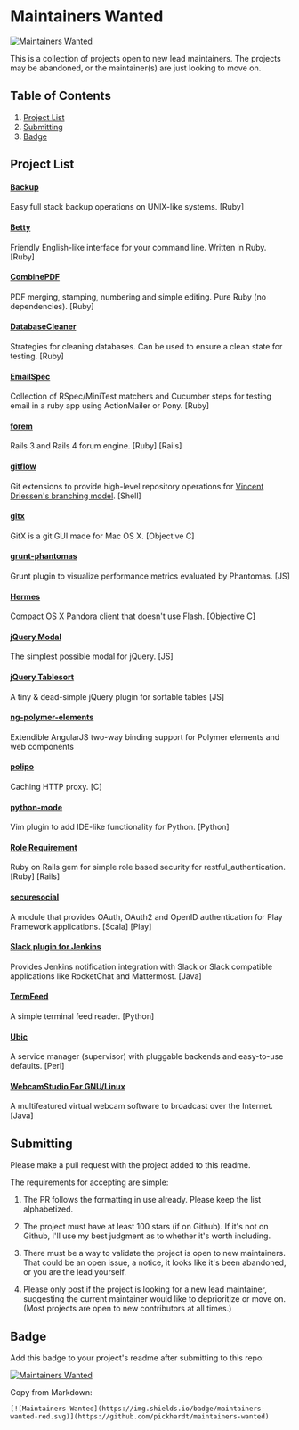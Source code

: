 # Maintainers Wanted

[![Maintainers Wanted](https://img.shields.io/badge/maintainers-wanted-red.svg)](https://github.com/pickhardt/maintainers-wanted)

This is a collection of projects open to new lead maintainers. The projects may be abandoned, or the maintainer(s) are just looking to move on.

## Table of Contents
1. [Project List](#project-list)
2. [Submitting](#submitting)
3. [Badge](#badge)

## Project List

#### [Backup](https://github.com/backup/backup)
Easy full stack backup operations on UNIX-like systems. [Ruby]

#### [Betty](https://github.com/pickhardt/betty)
Friendly English-like interface for your command line. Written in Ruby. [Ruby]

#### [CombinePDF](https://github.com/boazsegev/combine_pdf)
PDF merging, stamping, numbering and simple editing. Pure Ruby (no dependencies). [Ruby]

#### [DatabaseCleaner](https://github.com/DatabaseCleaner/database_cleaner)
Strategies for cleaning databases. Can be used to ensure a clean state for testing. [Ruby]

#### [EmailSpec](https://github.com/email-spec/email-spec/)
Collection of RSpec/MiniTest matchers and Cucumber steps for testing email in a ruby app using ActionMailer or Pony. [Ruby]

#### [forem](https://github.com/rubysherpas/forem)
Rails 3 and Rails 4 forum engine. [Ruby] [Rails]

#### [gitflow](https://github.com/nvie/gitflow)
Git extensions to provide high-level repository operations for [Vincent Driessen's branching model](http://nvie.com/posts/a-successful-git-branching-model/). [Shell]

#### [gitx](https://github.com/pieter/gitx)
GitX is a git GUI made for Mac OS X. [Objective C]

#### [grunt-phantomas](https://github.com/stefanjudis/grunt-phantomas)
Grunt plugin to visualize performance metrics evaluated by Phantomas. [JS]

#### [Hermes](https://github.com/HermesApp/Hermes)
Compact OS X Pandora client that doesn't use Flash. [Objective C]

#### [jQuery Modal](https://github.com/kylefox/jquery-modal)
The simplest possible modal for jQuery. [JS]

#### [jQuery Tablesort](https://github.com/kylefox/jquery-tablesort)
A tiny & dead-simple jQuery plugin for sortable tables [JS]

#### [ng-polymer-elements](https://github.com/GabiAxel/ng-polymer-elements)
Extendible AngularJS two-way binding support for Polymer elements and web components

#### [polipo](https://github.com/jech/polipo)
Caching HTTP proxy. [C]

#### [python-mode](https://github.com/klen/python-mode)
Vim plugin to add IDE-like functionality for Python. [Python]

#### [Role Requirement](https://github.com/timcharper/role_requirement)
Ruby on Rails gem for simple role based security for restful_authentication. [Ruby] [Rails]

#### [securesocial](https://github.com/jaliss/securesocial)
A module that provides OAuth, OAuth2 and OpenID authentication for Play Framework applications. [Scala] [Play]

#### [Slack plugin for Jenkins](https://github.com/jenkinsci/slack-plugin)
Provides Jenkins notification integration with Slack or Slack compatible applications like RocketChat and Mattermost. [Java]

#### [TermFeed](https://github.com/iamaziz/TermFeed)
A simple terminal feed reader. [Python]

#### [Ubic](https://github.com/berekuk/Ubic)
A service manager (supervisor) with pluggable backends and easy-to-use defaults. [Perl]

#### [WebcamStudio For GNU/Linux](https://sourceforge.net/projects/webcamstudio/)
A multifeatured virtual webcam software to broadcast over the Internet. [Java]

## Submitting

Please make a pull request with the project added to this readme.

The requirements for accepting are simple:

1. The PR follows the formatting in use already. Please keep the list alphabetized.

2. The project must have at least 100 stars (if on Github). If it's not on Github, I'll use my best judgment as to whether it's worth including.

3. There must be a way to validate the project is open to new maintainers. That could be an open issue, a notice, it looks like it's been abandoned, or you are the lead yourself.

4. Please only post if the project is looking for a new lead maintainer, suggesting the current maintainer would like to deprioritize or move on. (Most projects are open to new contributors at all times.)

## Badge

Add this badge to your project's readme after submitting to this repo:

[![Maintainers Wanted](https://img.shields.io/badge/maintainers-wanted-red.svg)](https://github.com/pickhardt/maintainers-wanted)

Copy from Markdown:

```
[![Maintainers Wanted](https://img.shields.io/badge/maintainers-wanted-red.svg)](https://github.com/pickhardt/maintainers-wanted)
```
